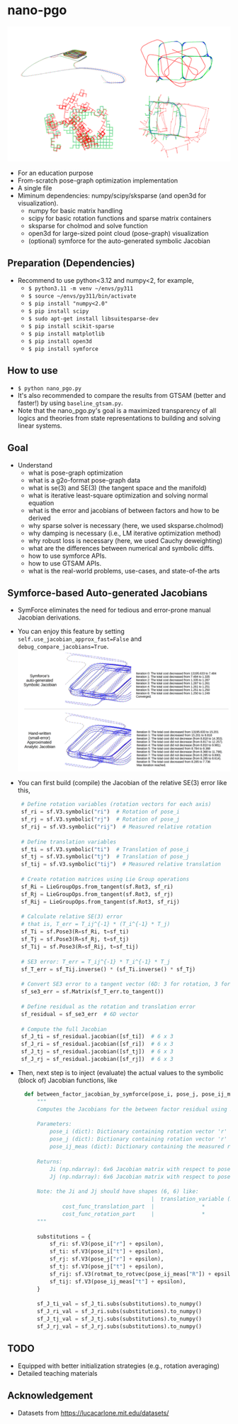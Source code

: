 # nano-pgo
 ![example results](docs/results/visualization/readme.png)
- For an education purpose
- From-scratch pose-graph optimization implementation
- A single file
- Miminum dependencies: numpy/scipy/sksparse (and open3d for visualization).
    - numpy for basic matrix handling 
    - scipy for basic rotation functions and sparse matrix containers 
    - sksparse for cholmod and solve function
    - open3d for large-sized point cloud (pose-graph) visualization
    - (optional) symforce for the auto-generated symbolic Jacobian

## Preparation (Dependencies)
- Recommend to use python<3.12 and numpy<2, for example,
    - `$ python3.11 -m venv ~/envs/py311`
    - `$ source ~/envs/py311/bin/activate`
    - `$ pip install "numpy<2.0"`
    - `$ pip install scipy` 
    - `$ sudo apt-get install libsuitesparse-dev` 
    - `$ pip install scikit-sparse`
    - `$ pip install matplotlib`
    - `$ pip install open3d`
    - `$ pip install symforce`

## How to use 
- `$ python nano_pgo.py`
- It's also recommended to compare the results from GTSAM (better and faster!) by using `baseline_gtsam.py`.
- Note that the nano_pgo.py's goal is a maximized transparency of all logics and theories from state representations to building and solving linear systems.

## Goal 
- Understand 
    - what is pose-graph optimization
    - what is a g2o-format pose-graph data 
    - what is se(3) and SE(3) (the tangent space and the manifold)
    - what is iterative least-square optimization and solving normal equation
    - what is the error and jacobians of between factors and how to be derived
    - why sparse solver is necessary (here, we used sksparse.cholmod)
    - why damping is necessary (i.e., LM iterative optimization method)
    - why robust loss is necessary (here, we used Cauchy deweighting)
    - what are the differences between numerical and symbolic diffs.
    - how to use symforce APIs. 
    - how to use GTSAM APIs.
    - what is the real-world problems, use-cases, and state-of-the arts
    
## Symforce-based Auto-generated Jacobians 
- SymForce eliminates the need for tedious and error-prone manual Jacobian derivations.
- You can enjoy this feature by setting `self.use_jacobian_approx_fast=False` and `debug_compare_jacobians=True`.
![example results 2](docs/comparison_jacobian_modes/parking-garage/summary.png)
- You can first build (compile) the Jacobian of the relative SE(3) error like this,

  ```python
   # Define rotation variables (rotation vectors for each axis)
   sf_ri = sf.V3.symbolic("ri")  # Rotation of pose_i
   sf_rj = sf.V3.symbolic("rj")  # Rotation of pose_j
   sf_rij = sf.V3.symbolic("rij")  # Measured relative rotation
   
   # Define translation variables
   sf_ti = sf.V3.symbolic("ti")  # Translation of pose_i
   sf_tj = sf.V3.symbolic("tj")  # Translation of pose_j
   sf_tij = sf.V3.symbolic("tij")  # Measured relative translation
   
   # Create rotation matrices using Lie Group operations
   sf_Ri = LieGroupOps.from_tangent(sf.Rot3, sf_ri)
   sf_Rj = LieGroupOps.from_tangent(sf.Rot3, sf_rj)
   sf_Rij = LieGroupOps.from_tangent(sf.Rot3, sf_rij)
   
   # Calculate relative SE(3) error
   # that is, T_err = T_ij^{-1} * (T_i^{-1} * T_j)
   sf_Ti = sf.Pose3(R=sf_Ri, t=sf_ti)
   sf_Tj = sf.Pose3(R=sf_Rj, t=sf_tj)
   sf_Tij = sf.Pose3(R=sf_Rij, t=sf_tij)
   
   # SE3 error: T_err = T_ij^{-1} * T_i^{-1} * T_j
   sf_T_err = sf_Tij.inverse() * (sf_Ti.inverse() * sf_Tj)
   
   # Convert SE3 error to a tangent vector (6D: 3 for rotation, 3 for translation)
   sf_se3_err = sf.Matrix(sf_T_err.to_tangent())
   
   # Define residual as the rotation and translation error
   sf_residual = sf_se3_err  # 6D vector
   
   # Compute the full Jacobian
   sf_J_ti = sf_residual.jacobian([sf_ti])  # 6 x 3
   sf_J_ri = sf_residual.jacobian([sf_ri])  # 6 x 3
   sf_J_tj = sf_residual.jacobian([sf_tj])  # 6 x 3
   sf_J_rj = sf_residual.jacobian([sf_rj])  # 6 x 3
   ```
- Then, next step is to inject (evaluate) the actual values to the symbolic (block of) Jacobian functions, like

  ```python
    def between_factor_jacobian_by_symforce(pose_i, pose_j, pose_ij_meas):
        """
        Computes the Jacobians for the between factor residual using Symforce symbolic computation.
    
        Parameters:
            pose_i (dict): Dictionary containing rotation vector 'r' and translation 't' for pose i.
            pose_j (dict): Dictionary containing rotation vector 'r' and translation 't' for pose j.
            pose_ij_meas (dict): Dictionary containing the measured relative rotation matrix 'R' and translation vector 't'.
    
        Returns:
            Ji (np.ndarray): 6x6 Jacobian matrix with respect to pose i.
            Jj (np.ndarray): 6x6 Jacobian matrix with respect to pose j.
    
        Note: the Ji and Jj should have shapes (6, 6) like:
                                            |  translation_variable (3-dim), rotation_variable (3-dim) |
                cost_func_translation_part  |               *                          *               |
                cost_func_rotation_part     |               *                          *               |
        """

        substitutions = {
            sf_ri: sf.V3(pose_i["r"] + epsilon),
            sf_ti: sf.V3(pose_i["t"] + epsilon),
            sf_rj: sf.V3(pose_j["r"] + epsilon),
            sf_tj: sf.V3(pose_j["t"] + epsilon),
            sf_rij: sf.V3(rotmat_to_rotvec(pose_ij_meas["R"]) + epsilon),
            sf_tij: sf.V3(pose_ij_meas["t"] + epsilon),
        }
    
        sf_J_ti_val = sf_J_ti.subs(substitutions).to_numpy()
        sf_J_ri_val = sf_J_ri.subs(substitutions).to_numpy()
        sf_J_tj_val = sf_J_tj.subs(substitutions).to_numpy()
        sf_J_rj_val = sf_J_rj.subs(substitutions).to_numpy()
   ```

## TODO
- Equipped with better initialization strategies (e.g., rotation averaging) 
- Detailed teaching materials

## Acknowledgement 
- Datasets from https://lucacarlone.mit.edu/datasets/

